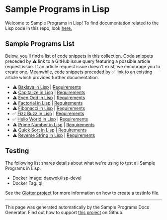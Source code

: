 # Sample Programs in Lisp

Welcome to Sample Programs in Lisp! To find documentation related to the Lisp code in this repo, look [here.](https://sample-programs.therenegadecoder.com/languages/lisp)

## Sample Programs List

Below, you'll find a list of code snippets in this collection. Code snippets preceded by :warning: link to a GitHub issue query featuring a possible article request issue. If an article request issue doesn't exist, we encourage you to create one. Meanwhile, code snippets preceded by :white_check_mark: link to an existing article which provides further documentation.

- :warning: [Baklava in Lisp](https://github.com//TheRenegadeCoder/sample-programs-website/issues?utf8=%E2%9C%93&q=is%3Aissue+is%3Aopen+baklava+lisp) | [Requirements](https://sample-programs.therenegadecoder.com/projects/baklava)
- :warning: [Capitalize in Lisp](https://github.com//TheRenegadeCoder/sample-programs-website/issues?utf8=%E2%9C%93&q=is%3Aissue+is%3Aopen+capitalize+lisp) | [Requirements](https://sample-programs.therenegadecoder.com/projects/capitalize)
- :warning: [Even Odd in Lisp](https://github.com//TheRenegadeCoder/sample-programs-website/issues?utf8=%E2%9C%93&q=is%3Aissue+is%3Aopen+even+odd+lisp) | [Requirements](https://sample-programs.therenegadecoder.com/projects/even-odd)
- :warning: [Factorial in Lisp](https://github.com//TheRenegadeCoder/sample-programs-website/issues?utf8=%E2%9C%93&q=is%3Aissue+is%3Aopen+factorial+lisp) | [Requirements](https://sample-programs.therenegadecoder.com/projects/factorial)
- :warning: [Fibonacci in Lisp](https://github.com//TheRenegadeCoder/sample-programs-website/issues?utf8=%E2%9C%93&q=is%3Aissue+is%3Aopen+fibonacci+lisp) | [Requirements](https://sample-programs.therenegadecoder.com/projects/fibonacci)
- :white_check_mark: [Fizz Buzz in Lisp](https://sample-programs.therenegadecoder.com/projects/fizz-buzz/lisp) | [Requirements](https://sample-programs.therenegadecoder.com/projects/fizz-buzz)
- :white_check_mark: [Hello World in Lisp](https://sample-programs.therenegadecoder.com/projects/hello-world/lisp) | [Requirements](https://sample-programs.therenegadecoder.com/projects/hello-world)
- :warning: [Prime Number in Lisp](https://github.com//TheRenegadeCoder/sample-programs-website/issues?utf8=%E2%9C%93&q=is%3Aissue+is%3Aopen+prime+number+lisp) | [Requirements](https://sample-programs.therenegadecoder.com/projects/prime-number)
- :warning: [Quick Sort in Lisp](https://github.com//TheRenegadeCoder/sample-programs-website/issues?utf8=%E2%9C%93&q=is%3Aissue+is%3Aopen+quick+sort+lisp) | [Requirements](https://sample-programs.therenegadecoder.com/projects/quick-sort)
- :warning: [Reverse String in Lisp](https://github.com//TheRenegadeCoder/sample-programs-website/issues?utf8=%E2%9C%93&q=is%3Aissue+is%3Aopen+reverse+string+lisp) | [Requirements](https://sample-programs.therenegadecoder.com/projects/reverse-string)

## Testing

The following list shares details about what we're using to test all Sample Programs in Lisp.

- Docker Image: daewok/lisp-devel
- Docker Tag: ql

See the [Glotter project](https://github.com/auroq/glotter) for more information on how to create a testinfo file.

---

This page was generated automatically by the Sample Programs Docs Generator. Find out how to support [this project](https://github.com/TheRenegadeCoder/sample-programs-docs-generator) on Github.